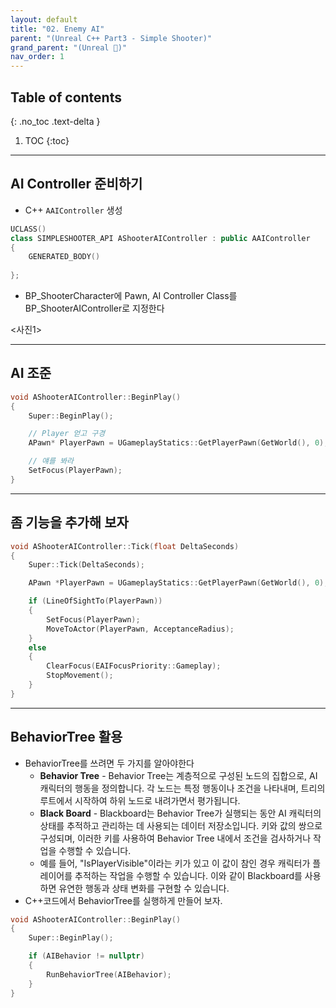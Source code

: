 ```yaml
---
layout: default
title: "02. Enemy AI"
parent: "(Unreal C++ Part3 - Simple Shooter)"
grand_parent: "(Unreal 🚀)"
nav_order: 1
---
```


## Table of contents
{: .no_toc .text-delta }

1. TOC
{:toc}

---

## AI Controller 준비하기

* C++ `AAIController` 생성

```cpp
UCLASS()
class SIMPLESHOOTER_API AShooterAIController : public AAIController
{
	GENERATED_BODY()
	
};
```

* BP_ShooterCharacter에 Pawn, AI Controller Class를 BP_ShooterAIController로 지정한다

<사진1>

---

## AI 조준

```cpp
void AShooterAIController::BeginPlay() 
{
    Super::BeginPlay();

    // Player 얻고 구경
    APawn* PlayerPawn = UGameplayStatics::GetPlayerPawn(GetWorld(), 0);

    // 얘를 봐라
    SetFocus(PlayerPawn);
}
```

---

## 좀 기능을 추가해 보자

```cpp
void AShooterAIController::Tick(float DeltaSeconds) 
{
    Super::Tick(DeltaSeconds);

    APawn *PlayerPawn = UGameplayStatics::GetPlayerPawn(GetWorld(), 0);

    if (LineOfSightTo(PlayerPawn))
    {
        SetFocus(PlayerPawn);
        MoveToActor(PlayerPawn, AcceptanceRadius);
    }
    else
    {
        ClearFocus(EAIFocusPriority::Gameplay);
        StopMovement();
    }
}
```

---

## BehaviorTree 활용

* BehaviorTree를 쓰려면 두 가지를 알아야한다
    * **Behavior Tree** - Behavior Tree는 계층적으로 구성된 노드의 집합으로, AI 캐릭터의 행동을 정의합니다. 각 노드는 특정 행동이나 조건을 나타내며, 트리의 루트에서 시작하여 하위 노드로 내려가면서 평가됩니다. 
    * **Black Board** - Blackboard는 Behavior Tree가 실행되는 동안 AI 캐릭터의 상태를 추적하고 관리하는 데 사용되는 데이터 저장소입니다. 키와 값의 쌍으로 구성되며, 이러한 키를 사용하여 Behavior Tree 내에서 조건을 검사하거나 작업을 수행할 수 있습니다.
    * 예를 들어, "IsPlayerVisible"이라는 키가 있고 이 값이 참인 경우 캐릭터가 플레이어를 추적하는 작업을 수행할 수 있습니다. 이와 같이 Blackboard를 사용하면 유연한 행동과 상태 변화를 구현할 수 있습니다.
* C++코드에서 BehaviorTree를 실행하게 만들어 보자.

```cpp
void AShooterAIController::BeginPlay() 
{
    Super::BeginPlay();

    if (AIBehavior != nullptr)
    {
        RunBehaviorTree(AIBehavior);
    }
}
```